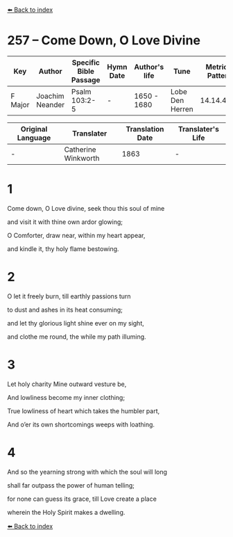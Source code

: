 [⬅️ Back to index](../README.md)

# 257 – Come Down, O Love Divine

Key | Author   | Specific Bible Passage     |Hymn Date |Author's life |Tune |Metrical Pattern   |Composer/Source                                                                                        
-- | --------- | ---------------------------|----------|--------------|-----|-------------------|-------------   
F Major  | Joachim Neander      | Psalm 103:2-5 | -  | 1650 - 1680 | Lobe Den Herren | 14.14.4.7.8 | Chorale Book for England, 1863 

Original Language | Translater | Translation Date   | Translater's Life     
----------------- | --------- | --------------------|-------------   
\-  | Catherine Winkworth      | 1863 | -  | 1827 - 1878 



# 1

Come down, O Love divine, seek thou this soul of mine

and visit it with thine own ardor glowing;

O Comforter, draw near, within my heart appear,

and kindle it, thy holy flame bestowing.



# 2

O let it freely burn, till earthly passions turn

to dust and ashes in its heat consuming;

and let thy glorious light shine ever on my sight,

and clothe me round, the while my path illuming.



# 3

Let holy charity Mine outward vesture be,

And lowliness become my inner clothing;

True lowliness of heart which takes the humbler part,

And o’er its own shortcomings weeps with loathing.



# 4

And so the yearning strong with which the soul will long

shall far outpass the power of human telling;

for none can guess its grace, till Love create a place

wherein the Holy Spirit makes a dwelling.

[⬅️ Back to index](../README.md)
